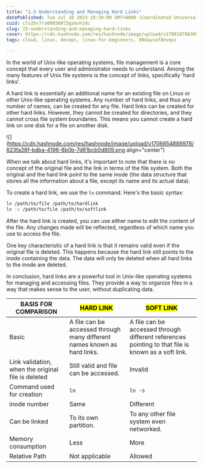 ```yaml
---
title: "1.5 Understanding and Managing Hard Links"
datePublished: Tue Jul 18 2023 18:30:00 GMT+0000 (Coordinated Universal Time)
cuid: cls2bv7ra000508l5gzmvhjdc
slug: 15-understanding-and-managing-hard-links
cover: https://cdn.hashnode.com/res/hashnode/image/upload/v1708107863655/da573395-2a2c-49a2-8f98-31528ecaec23.png
tags: cloud, linux, devops, linux-for-beginners, 90daysofdevops

---
```


In the world of Unix-like operating systems, file management is a core concept that every user and administrator needs to understand. Among the many features of Unix file systems is the concept of links, specifically 'hard links'.

A hard link is essentially an additional name for an existing file on Linux or other Unix-like operating systems. Any number of hard links, and thus any number of names, can be created for any file. Hard links can be created for other hard links. However, they cannot be created for directories, and they cannot cross file system boundaries. This means you cannot create a hard link on one disk for a file on another disk.

![](https://cdn.hashnode.com/res/hashnode/image/upload/v1706654888978/623fa26f-bdba-4196-8b0b-7d61bcb0d809.png align="center")

When we talk about hard links, it's important to note that there is no concept of the original file and the link in terms of the file system. Both the original and the hard link point to the same inode (the data structure that stores all the information about a file, except its name and its actual data).

To create a hard link, we use the `ln` command. Here's the basic syntax:

```bash
ln /path/to/file /path/to/hardlink
ln -s /path/to/file /path/to/softlink
```

After the hard link is created, you can use either name to edit the content of the file. Any changes made will be reflected, regardless of which name you use to access the file.

One key characteristic of a hard link is that it remains valid even if the original file is deleted. This happens because the hard link still points to the inode containing the data. The data will only be deleted when all hard links to the inode are deleted.

In conclusion, hard links are a powerful tool in Unix-like operating systems for managing and accessing files. They provide a way to organize files in a way that makes sense to the user, without duplicating data.  

| **BASIS FOR COMPARISON** | **<mark>HARD LINK</mark>** | **<mark>SOFT LINK</mark>** |
| --- | --- | --- |
| Basic | A file can be accessed through many different names known as hard links. | A file can be accessed through different references pointing to that file is known as a soft link. |
| Link validation, when the original file is deleted | Still valid and file can be accessed. | Invalid |
| Command used for creation | `ln` | `ln -s` |
| inode number | Same | Different |
| Can be linked | To its own partition. | To any other file system even networked. |
| Memory consumption | Less | More |
| Relative Path | Not applicable | Allowed |